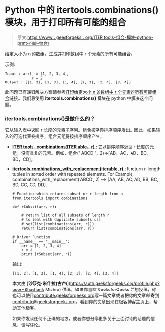 # Python 中的 itertools.combinations()模块，用于打印所有可能的组合

> 原文:[https://www . geesforgeks . org/ITER tools-组合-模块-python-print-可能-组合/](https://www.geeksforgeeks.org/itertools-combinations-module-python-print-possible-combinations/)

给定大小为 n 的数组，生成并打印数组中 r 个元素的所有可能组合。

示例:

```
Input : arr[] = [1, 2, 3, 4],  
            r = 2
Output : [[1, 2], [1, 3], [1, 4], [2, 3], [2, 4], [3, 4]]

```

此问题已有递归解决方案请参考[打印给定大小 n 的数组中 r 个元素的所有可能组合](https://www.geeksforgeeks.org/print-all-possible-combinations-of-r-elements-in-a-given-array-of-size-n/)链接。我们将使用 **itertools.combinations()** 模块在 python 中解决这个问题。

### itertools.combinations()是做什么的？

它从输入表中返回 r 长度的元素子序列。组合按字典排序顺序发出。因此，如果输入的可迭代表被排序，组合元组将按排序顺序产生。

*   **<u>ITER tools . combinations(ITER able，r) :</u>**
    它以排序顺序返回 r 长度的元组，没有重复的元素。例如，组合(' ABCD '，2)=>[AB，AC，AD，BC，BD，CD]。
*   **<u>itertools.combinations_with_replacement(iterable, r) :</u>**
    It return r-length tuples in sorted order with repeated elements. For Example, combinations_with_replacement(‘ABCD’, 2) ==> [AA, AB, AC, AD, BB, BC, BD, CC, CD, DD].

    ```
    # Function which returns subset or r length from n
    from itertools import combinations

    def rSubset(arr, r):

        # return list of all subsets of length r
        # to deal with duplicate subsets use 
        # set(list(combinations(arr, r)))
        return list(combinations(arr, r))

    # Driver Function
    if __name__ == "__main__":
        arr = [1, 2, 3, 4]
        r = 2
        print (rSubset(arr, r))
    ```

    输出:

    ```
    [[1, 2], [1, 3], [1, 4], [2, 3], [2, 4], [3, 4]]

    ```

    本文由 [**沙莎克·米什拉(古卢)**](https://auth.geeksforgeeks.org/profile.php?user=Shashank Mishra) 供稿。如果你喜欢 GeeksforGeeks 并想投稿，你也可以使用[contribute.geeksforgeeks.org](http://www.contribute.geeksforgeeks.org)写一篇文章或者把你的文章邮寄到 contribute@geeksforgeeks.org。看到你的文章出现在极客博客主页上，帮助其他极客。

    如果你发现任何不正确的地方，或者你想分享更多关于上面讨论的话题的信息，请写评论。